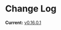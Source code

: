 # Change Log

**Current:** [v0.16.0.1](https://github.com/Qwynn/ForestfeyAnimals/releases/tag/v0.16.0.1)
